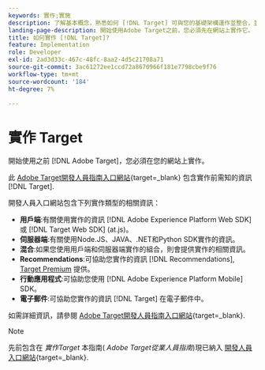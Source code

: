 ```yaml
---
keywords: 實作;實施
description: 了解基本概念，熟悉如何 [!DNL Target] 可與您的基礎架構運作並整合，並了解訪客的追蹤方式。
landing-page-description: 開始使用Adobe Target之前，您必須先在網站上實作它。
title: 如何實作 [!DNL Target]?
feature: Implementation
role: Developer
exl-id: 2ad3d33c-467c-48fc-8aa2-4d5c21708a71
source-git-commit: 3ac61272ee1ccd72a8670966f181e7798cbe9f76
workflow-type: tm+mt
source-wordcount: '184'
ht-degree: 7%

---
```


# 實作 Target

開始使用之前 [!DNL Adobe Target]，您必須在您的網站上實作。

此 [Adobe Target開發人員指南入口網站](https://developer.adobe.com/target/){target=_blank} 包含實作前需知的資訊 [!DNL Target].

開發人員入口網站包含下列實作類型的相關資訊：

* **用戶端**:有關使用實作的資訊 [!DNL Adobe Experience Platform Web SDK] 或 [!DNL Target Web SDK] (at.js)。
* **伺服器端**:有關使用Node.JS、JAVA、.NET和Python SDK實作的資訊。
* **混合**:如果您使用用戶端和伺服器端實作的組合，則會提供實作的相關資訊。
* **Recommendations**:可協助您實作的資訊 [!DNL Recommendations], [Target Premium](/help/main/c-intro/intro.md#premium) 提供。
* **行動應用程式**:可協助您使用 [!DNL Adobe Experience Platform Mobile] SDK。
* **電子郵件**:可協助您實作的資訊 [!DNL Target] 在電子郵件中。

如需詳細資訊，請參閱 [Adobe Target開發人員指南入口網站](https://developer.adobe.com/target/){target=_blank}.

>[!NOTE]
>
>先前包含在 *實作Target* 本指南( *Adobe Target從業人員指南*)現已納入 [開發人員入口網站](https://developer.adobe.com/target/){target=_blank}.




